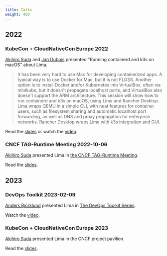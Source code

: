 ```yaml
---
title: Talks
weight: 450
---
```


## 2022
### KubeCon + CloudNativeCon Europe 2022

[Akihiro Suda](https://github.com/AkihiroSuda) and [Jan Dubois](https://github.com/jandubois) presented "Running containerd and k3s on macOS" about Lima.

> It has been very hard to use Mac for developing containerized apps. A typical way is to use Docker for Mac, but it is not FLOSS. Another option is to install Docker and/or Kubernetes into VirtualBox, often via minikube, but it doesn't propagate localhost ports, and VirtualBox also doesn't support the ARM architecture. This session will show how to run containerd and k3s on macOS, using Lima and Rancher Desktop. Lima wraps QEMU in a simple CLI, with neat features for container users, such as filesystem sharing and automatic localhost port forwarding, as well as DNS and proxy propagation for enterprise networks. Rancher Desktop wraps Lima with k3s integration and GUI.

Read the [slides](https://static.sched.com/hosted_files/kccnceu2022/5f/lima.pdf) or watch the [video](https://www.youtube.com/watch?v=g5GCsbjkzRM).

### CNCF TAG-Runtime Meeting 2022-10-06

[Akihiro Suda](https://github.com/AkihiroSuda) presented Lima in [the CNCF TAG-Runtime Meeting](https://github.com/cncf/tag-runtime).

Read the [slides](https://www.slideshare.net/AkihiroSuda/cncf-tagruntime-20221006-limapdf).

## 2023
### DevOps Toolkit 2023-02-09

[Anders Björklund](https://github.com/afbjorklund) presented Lima in [The DevOps Toolkit Series](https://www.devopstoolkitseries.com/).

Watch the [video](https://www.youtube.com/watch?v=GDInFocQJTU).

### KubeCon + CloudNativeCon Europe 2023

[Akihiro Suda](https://github.com/AkihiroSuda) presented Lima in the CNCF project pavilion.

Read the [slides](https://www.slideshare.net/AkihiroSuda/kubeconeu2023-lima-pavilion).
